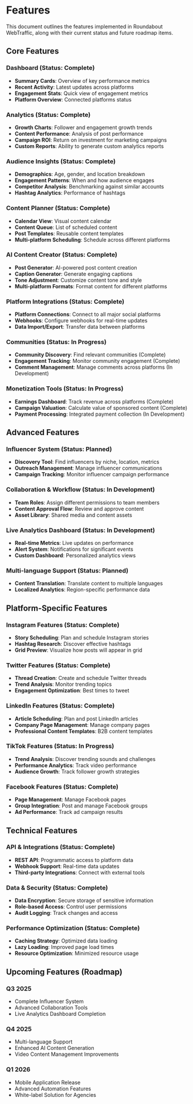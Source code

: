 
# Features

This document outlines the features implemented in Roundabout WebTraffic, along with their current status and future roadmap items.

## Core Features

### Dashboard (Status: Complete)
- **Summary Cards**: Overview of key performance metrics
- **Recent Activity**: Latest updates across platforms
- **Engagement Stats**: Quick view of engagement metrics
- **Platform Overview**: Connected platforms status

### Analytics (Status: Complete)
- **Growth Charts**: Follower and engagement growth trends
- **Content Performance**: Analysis of post performance
- **Campaign ROI**: Return on investment for marketing campaigns
- **Custom Reports**: Ability to generate custom analytics reports

### Audience Insights (Status: Complete)
- **Demographics**: Age, gender, and location breakdown
- **Engagement Patterns**: When and how audience engages
- **Competitor Analysis**: Benchmarking against similar accounts
- **Hashtag Analytics**: Performance of hashtags

### Content Planner (Status: Complete)
- **Calendar View**: Visual content calendar
- **Content Queue**: List of scheduled content
- **Post Templates**: Reusable content templates
- **Multi-platform Scheduling**: Schedule across different platforms

### AI Content Creator (Status: Complete)
- **Post Generator**: AI-powered post content creation
- **Caption Generator**: Generate engaging captions
- **Tone Adjustment**: Customize content tone and style
- **Multi-platform Formats**: Format content for different platforms

### Platform Integrations (Status: Complete)
- **Platform Connections**: Connect to all major social platforms
- **Webhooks**: Configure webhooks for real-time updates
- **Data Import/Export**: Transfer data between platforms

### Communities (Status: In Progress)
- **Community Discovery**: Find relevant communities (Complete)
- **Engagement Tracking**: Monitor community engagement (Complete)
- **Comment Management**: Manage comments across platforms (In Development)

### Monetization Tools (Status: In Progress)
- **Earnings Dashboard**: Track revenue across platforms (Complete)
- **Campaign Valuation**: Calculate value of sponsored content (Complete)
- **Payment Processing**: Integrated payment collection (In Development)

## Advanced Features

### Influencer System (Status: Planned)
- **Discovery Tool**: Find influencers by niche, location, metrics
- **Outreach Management**: Manage influencer communications
- **Campaign Tracking**: Monitor influencer campaign performance

### Collaboration & Workflow (Status: In Development)
- **Team Roles**: Assign different permissions to team members
- **Content Approval Flow**: Review and approve content
- **Asset Library**: Shared media and content assets

### Live Analytics Dashboard (Status: In Development)
- **Real-time Metrics**: Live updates on performance
- **Alert System**: Notifications for significant events
- **Custom Dashboard**: Personalized analytics views

### Multi-language Support (Status: Planned)
- **Content Translation**: Translate content to multiple languages
- **Localized Analytics**: Region-specific performance data

## Platform-Specific Features

### Instagram Features (Status: Complete)
- **Story Scheduling**: Plan and schedule Instagram stories
- **Hashtag Research**: Discover effective hashtags
- **Grid Preview**: Visualize how posts will appear in grid

### Twitter Features (Status: Complete)
- **Thread Creation**: Create and schedule Twitter threads
- **Trend Analysis**: Monitor trending topics
- **Engagement Optimization**: Best times to tweet

### LinkedIn Features (Status: Complete)
- **Article Scheduling**: Plan and post LinkedIn articles
- **Company Page Management**: Manage company pages
- **Professional Content Templates**: B2B content templates

### TikTok Features (Status: In Progress)
- **Trend Analysis**: Discover trending sounds and challenges
- **Performance Analytics**: Track video performance
- **Audience Growth**: Track follower growth strategies

### Facebook Features (Status: Complete)
- **Page Management**: Manage Facebook pages
- **Group Integration**: Post and manage Facebook groups
- **Ad Performance**: Track ad campaign results

## Technical Features

### API & Integrations (Status: Complete)
- **REST API**: Programmatic access to platform data
- **Webhook Support**: Real-time data updates
- **Third-party Integrations**: Connect with external tools

### Data & Security (Status: Complete)
- **Data Encryption**: Secure storage of sensitive information
- **Role-based Access**: Control user permissions
- **Audit Logging**: Track changes and access

### Performance Optimization (Status: Complete)
- **Caching Strategy**: Optimized data loading
- **Lazy Loading**: Improved page load times
- **Resource Optimization**: Minimized resource usage

## Upcoming Features (Roadmap)

### Q3 2025
- Complete Influencer System
- Advanced Collaboration Tools
- Live Analytics Dashboard Completion

### Q4 2025
- Multi-language Support
- Enhanced AI Content Generation
- Video Content Management Improvements

### Q1 2026
- Mobile Application Release
- Advanced Automation Features
- White-label Solution for Agencies
